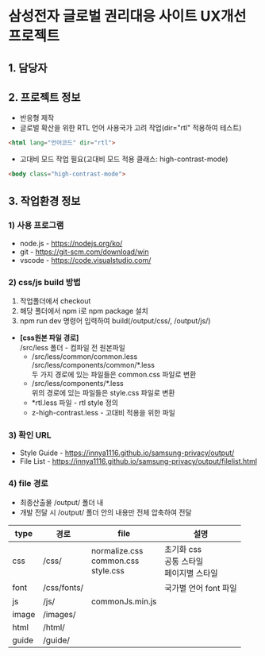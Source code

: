 # 삼성전자 글로벌 권리대응 사이트 UX개선 프로젝트
## 1. 담당자

## 2. 프로젝트 정보
- 반응형 제작<br>
- 글로벌 확산을 위한 RTL 언어 사용국가 고려 작업(dir="rtl" 적용하여 테스트)
````html
<html lang="언어코드" dir="rtl">
````
- 고대비 모드 작업 필요(고대비 모드 적용 클래스: high-contrast-mode)
````html
<body class="high-contrast-mode">
````

## 3. 작업환경 정보
### 1) 사용 프로그램
- node.js - https://nodejs.org/ko/
- git - https://git-scm.com/download/win
- vscode - https://code.visualstudio.com/

### 2) css/js build 방법
1. 작업폴더에서 checkout<br>
2. 해당 폴더에서 npm i로 npm package 설치<br>
3. npm run dev 명령어 입력하여 build(/output/css/, /output/js/)

- **[css원본 파일 경로]**<br>
  /src/less 폴더 - 컴파일 전 원본파일
  - /src/less/common/common.less<br>
    /src/less/components/common/\*.less<br>
    두 가지 경로에 있는 파일들은 common.css 파일로 변환
  - /src/less/components/\*.less<br>
    위의 경로에 있는 파일들은 style.css 파일로 변환
  - \*rtl.less 파일 - rtl style 정의
  - z-high-contrast.less - 고대비 적용을 위한 파일

### 3) 확인 URL
- Style Guide - https://innya1116.github.io/samsung-privacy/output/
- File List - https://innya1116.github.io/samsung-privacy/output/filelist.html

### 4) file 경로
- 최종산출물 /output/ 폴더 내
- 개발 전달 시 /output/ 폴더 안의 내용만 전체 압축하여 전달

| type | 경로 | file | 설명 |
| ---- | ---- | ---- | ---- |
| css | /css/ | normalize.css<br>common.css<br>style.css | 초기화 css<br>공통 스타일<br>페이지별 스타일 |
| font | /css/fonts/ | | 국가별 언어 font 파일 |
| js | /js/ | commonJs.min.js |
| image | /images/ |
| html | /html/ |
| guide | /guide/ |

